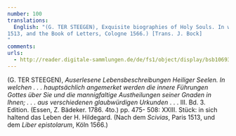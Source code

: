 ```yaml
---
number: 100
translations:
  English: "(G. TER STEEGEN), Exquisite biographies of Holy Souls. In which noted chiefly the inner guidance of God on them and the varied dispensations of his grace in them;. . . from different credible documents. Volume 3. 3rd edition. (Essen: Z. Bädeker, 1786. 4to.) pp. 475-508: XXIII. Piece: including the life of the holy Hildegard. (Following Scivias, Paris
1513, and the Book of Letters, Cologne 1566.) [Trans. J. Bock]
"
comments:
urls:
  - http://reader.digitale-sammlungen.de/de/fs1/object/display/bsb10693791_00001.html
---
```


(G. TER STEEGEN), <em>Auserlesene Lebensbeschreibungen Heiliger Seelen. In welchen . . . hauptsächlich angemerket werden die innere Führungen Gottes über Sie und die mannigfaltige Austheilungen seiner Gnaden in Ihnen; . . . aus verschiedenen glaubwürdigen Urkunden</em> . . . III. Bd. 3. Edition. (Essen, Z. Bädeker. 1786. 4to.) pp. 475- 508: XXIII. Stück: in sich haltend das Leben der H. Hildegard. (Nach dem <em>Scivias</em>, Paris 1513, und dem <em>Liber epistolarum</em>, Köln 1566.)
